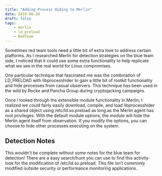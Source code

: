 ```yaml
---
title: "Adding Process Hiding to Merlin"
date: 2019-08-28
draft: false
tags:
    - merlin
    - ld_preload
    - RedTeam
---
```


Sometimes red team tools need a little bit of extra love to address certain platforms. As I researched Merlin for detection strategies on the blue team side, I noticed that it could use some extra functionality to help replicate what we see in the real world for Linux compromises.

One particular technique that fascinated me was the combination of LD_PRELOAD with libprocesshider to gain a little bit of rootkit functionality and hide processes from casual observers. This technique has been used in the wild by Rocke and Pancha Group during cryptojacking campaigns.

Once I looked through the extensible module functionality in Merlin, I realized we could fairly easily download, compile, and load libprocesshider as a shared object using /etc/ld.so.preload as long as the Merlin agent has root privileges. With the default module options, the module will hide the Merlin agent itself from observation. If you modify the options, you can choose to hide other processes executing on the system.

## Detection Notes
This wouldn’t be complete without some notes for the blue team for detection! There are a easy search/hunt you can use to find this activity- look for the modification of /etc/ld.so.preload. This file isn’t commonly modified outside security or performance monitoring applications.
